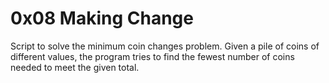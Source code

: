# 0x08 Making Change

Script to solve the minimum coin changes problem. Given a pile of coins of different values, the program tries to find the fewest number of coins needed to meet the given total.
